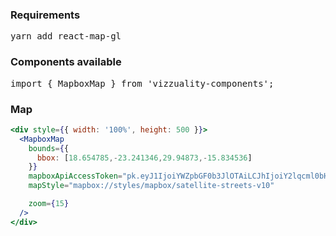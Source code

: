 
### Requirements
<pre>
yarn add react-map-gl
</pre>

### Components available
<pre>
import { MapboxMap } from 'vizzuality-components';
</pre>

### Map
```jsx
<div style={{ width: '100%', height: 500 }}>
  <MapboxMap
    bounds={{
      bbox: [18.654785,-23.241346,29.94873,-15.834536]
    }}
    mapboxApiAccessToken="pk.eyJ1IjoiYWZpbGF0b3JlOTAiLCJhIjoiY2lqcml0bHoyMDBhZHZwbHhzM2Q1bnRwNSJ9.Zm2C1hNemolKnIAAWquGYg"
    mapStyle="mapbox://styles/mapbox/satellite-streets-v10"

    zoom={15}
  />
</div>
```
